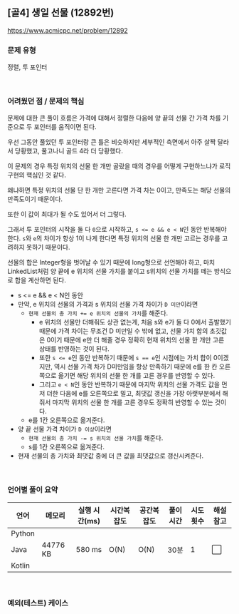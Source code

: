 ## [골4] 생일 선물 (12892번)

https://www.acmicpc.net/problem/12892

### 문제 유형

정렬, 투 포인터

<br>

### 어려웠던 점 / 문제의 핵심

문제에 대한 큰 풀이 흐름은 가격에 대해서 정렬한 다음에 양 끝의 선물 간 가격 차를 기준으로 두 포인터를 움직이면 된다.

우선 그동안 풀었던 투 포인터랑 큰 틀은 비슷하지만 세부적인 측면에서 아주 살짝 달라서 당황했고, 풀고나니 골드 4라 더 당황했다.

이 문제의 경우 특정 위치의 선물 한 개만 골랐을 때의 경우를 어떻게 구현하느냐가 로직 구현의 핵심인 것 같다.

왜냐하면 특정 위치의 선물 단 한 개만 고른다면 가격 차는 0이고, 만족도는 해당 선물의 만족도이기 때문이다.

또한 이 값이 최대가 될 수도 있어서 더 그렇다.

그래서 투 포인터의 시작을 둘 다 `0`으로 시작하고, `s <= e && e < N`인 동안 반복해야 한다. `s`와 `e`의 차이가 항상 1이 나게 한다면 특정 위치의 선물 한 개만 고르는 경우를 고려하지 못하기 때문이다.

선물의 합은 Integer형을 벗어날 수 있기 때문에 long형으로 선언해야 하고, 마치 LinkedList처럼 양 끝에 e 위치의 선물 가치를 붙이고 s위치의 선물 가치를 떼는 방식으로 합을 계산하면 된다.

-  s <= e && e < N인 동안
- 만약, e 위치의 선물의 가격과 s 위치의 선물 가격 차이가 `D 미만`이라면
  - `현재 선물의 총 가치 += e 위치의 선물의 가치`를 해준다.
    - e 위치의 선물만 더해줘도 상관 없는게, 처음 s와 e가 둘 다 0에서 출발했기 때문에 가격 차이는 무조건 D 미만일 수 밖에 없고, 선물 가치 합의 초깃값은 0이기 때문에 e만 더 해줄 경우 정확히 현재 위치의 선물 한 개만 고른 상태를 반영하는 것이 된다.
    - 또한 `s <= e`인 동안 반복하기 때문에 `s == e`인 시점에는 가치 합이 0이겠지만, 역시 선물 가격 차가 D미만임을 항상 만족하기 때문에 e를 한 칸 오른쪽으로 옮기면 해당 위치의 선물 한 개를 고른 경우를 반영할 수 있다.
    - 그리고 `e < N`인 동안 반복하기 때문에 마지막 위치의 선물 가격도 값을 먼저 더한 다음에 e를 오른쪽으로 밀고, 최댓값 갱신을 가장 아랫부분에서 해줘서 마지막 위치의 선물 한 개를 고른 경우도 정확히 반영할 수 있는 것이다. 
  - e를 1칸 오른쪽으로 옮겨준다.
- 양 끝 선물 가격 차이가 `D 이상`이라면
  - `현재 선물의 총 가치 -= s 위치의 선물 가치`를 해준다.
  - s를 1칸 오른쪽으로 옮겨준다.
- 현재 선물의 총 가치와 최댓값 중에 더 큰 값을 최댓값으로 갱신시켜준다.

<br>

### 언어별 풀이 요약

| 언어   | 메모리   | 실행 시간(ms) | 시간복잡도 | 공간복잡도 | 풀이 시간 | 시도 횟수 | 해설 참고            |
| ------ | -------- | ------------- | ---------- | ---------- | --------- | --------- | -------------------- |
| Python |          |               |            |            |           |           |                      |
| Java   | 44776 KB | 580 ms        | O(N)       | O(N)       | 30분      | 1         | :white_large_square: |
| Kotlin |          |               |            |            |           |           |                      |

<br>

### 예외(테스트) 케이스

```
```

